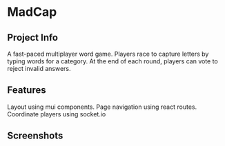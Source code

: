 # MadCap

## Project Info

A fast-paced multiplayer word game. Players race to capture letters by typing words for a category. At the end of each round, players can vote to reject invalid answers.

## Features
Layout using mui components.
Page navigation using react routes.
Coordinate players using socket.io

## Screenshots


